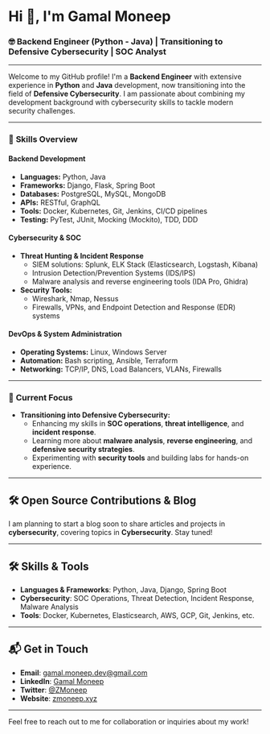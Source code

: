 # Hi 👋, I'm Gamal Moneep

### 🤓 Backend Engineer (Python - Java) | Transitioning to Defensive Cybersecurity | SOC Analyst

---

Welcome to my GitHub profile! I'm a **Backend Engineer** with extensive experience in **Python** and **Java** development, now transitioning into the field of **Defensive Cybersecurity**. I am passionate about combining my development background with cybersecurity skills to tackle modern security challenges.

---

### 🔧 **Skills Overview**

#### Backend Development
- **Languages:** Python, Java
- **Frameworks:** Django, Flask, Spring Boot
- **Databases:** PostgreSQL, MySQL, MongoDB
- **APIs:** RESTful, GraphQL
- **Tools:** Docker, Kubernetes, Git, Jenkins, CI/CD pipelines
- **Testing:** PyTest, JUnit, Mocking (Mockito), TDD, DDD

#### Cybersecurity & SOC
- **Threat Hunting & Incident Response**
  - SIEM solutions: Splunk, ELK Stack (Elasticsearch, Logstash, Kibana)
  - Intrusion Detection/Prevention Systems (IDS/IPS)
  - Malware analysis and reverse engineering tools (IDA Pro, Ghidra)
- **Security Tools:**
  - Wireshark, Nmap, Nessus
  - Firewalls, VPNs, and Endpoint Detection and Response (EDR) systems

#### DevOps & System Administration
- **Operating Systems:** Linux, Windows Server
- **Automation:** Bash scripting, Ansible, Terraform
- **Networking:** TCP/IP, DNS, Load Balancers, VLANs, Firewalls

---

### 🔄 **Current Focus**

- **Transitioning into Defensive Cybersecurity:**
  - Enhancing my skills in **SOC operations**, **threat intelligence**, and **incident response**.
  - Learning more about **malware analysis**, **reverse engineering**, and **defensive security strategies**.
  - Experimenting with **security tools** and building labs for hands-on experience.

---

## 🛠 Open Source Contributions & Blog

I am planning to start a blog soon to share articles and projects in **cybersecurity**, covering topics in **Cybersecurity**. Stay tuned!

---

## 🛠 Skills & Tools

- **Languages & Frameworks**: Python, Java, Django, Spring Boot
- **Cybersecurity**: SOC Operations, Threat Detection, Incident Response, Malware Analysis
- **Tools**: Docker, Kubernetes, Elasticsearch, AWS, GCP, Git, Jenkins, etc.

---

## 📬 Get in Touch

- **Email**: [gamal.moneep.dev@gmail.com](mailto:gamal.moneep.dev@gmail.com)
- **LinkedIn**: [Gamal Moneep](https://www.linkedin.com/in/gamal-moneep/)
- **Twitter**: [@ZMoneep](https://twitter.com/ZMoneep)
- **Website**: [zmoneep.xyz](https://zmoneep.xyz)

---

Feel free to reach out to me for collaboration or inquiries about my work!
